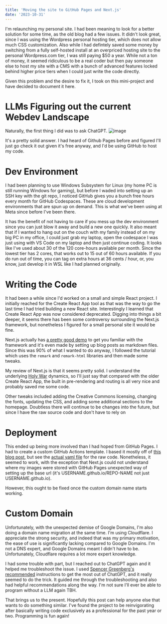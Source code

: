 ```yaml
---
title: 'Moving the site to GitHub Pages and Next.js'
date: '2023-10-31'
---
```


I'm relaunching my personal site. I had been meaning to look for a better solution for some time, as the old blog had a few issues. It didn't look great, since I was using the Wordpress personal hosting tier, which does not allow much CSS customization. Also while I had defintely saved some money by switching from a fully self-hosted install at an overpriced hosting site to the personal Wordpress.com tier, I was still paying $50 a year. While not a ton of money, it seemed ridiculous to be a real coder but then pay someone else to host my site with a CMS with a bunch of advanced features locked behind higher price tiers when I could just write the code directly. 

Given this problem and the desire to fix it, I took on this mini-project and have decided to document it here. 

# LLMs Figuring out the current Webdev Landscape

Naturally, the first thing I did was to ask ChatGPT. 
![image](https://github.com/mjelgart/melgart.net/assets/1152423/4a439e31-c108-48c1-baa5-571d6d6e9742)

It's a pretty solid answer. I had heard of Github Pages before and figured I'll just go check it out given it's free anyway, and I'd be using GitHub to host my code. 

# Dev Environment

I had been planning to use Windows Subsystem for Linux (my home PC is still running Windows for gaming), but before I waded into setting up an SSH key with the git repo, I noticed GitHub gives you a bunch free hours every month for GitHub Codespaces. These are cloud development environments that are spun up on demand. This is what we've been using at Meta since before I've been there. 

It has the benefit of not having to care if you mess up the dev environment since you can just blow it away and build a new one quickly. It also meant that if I wanted to hang out on the couch with my family instead of on my big PC in my office, I could just grab my laptop, open the codespace I was just using with VS Code on my laptop and then just continue coding. It looks like I've used about 30 of the 120 core-hours available per month. Since the lowest tier has 2 cores, that works out to 15 out of 60 hours available. If you do run out of time, you can tag on extra hours at 36 cents / hour, or, you know, just develop it in WSL like I had planned originally. 

# Writing the Code

It had been a while since I'd worked on a small and simple React project. I initially reached for the Create React App tool as that was the way to go the last time I had tried building a new React site. Interestingly I learned that Create React App was now considered deprecated. Digging into things a bit deeper, it seems there has been some controversy surrounding the Next.js framework, but nonetheless I figured for a small personal site it would be fine. 

Next.js actually has [a pretty good demo](https://nextjs.org/learn-pages-router/basics/create-nextjs-app) to get you familiar with the framework and it's even made by setting up blog posts as markdown files. Since this was 90% of what I wanted to do anyway, I followed the tutorial which uses the `remark` and `remark-html` libraries and then made some tweaks. 

My review of Next.js is that it seems pretty solid. I understand the underlying [Holy War](https://gwern.net/holy-war) dynamics, so I'll just say that compared with the older Create React App,  the built in pre-rendering and routing is all very nice and probably saved me some code. 

Other tweaks included adding the Creative Commons licensing, changing the fonts, updating the CSS, and adding some additional sections to the homepage. Doubtless there will continue to be changes into the future, but since I have the raw source code and don't have to rely on 

# Deployment

This ended up being more involved than I had hoped from GitHub Pages. I had to create a custom GitHub Actions template. I based it mostly off of [this blog post](https://www.viget.com/articles/host-build-and-deploy-next-js-projects-on-github-pages/), but see the [actual yaml file](https://github.com/mjelgart/melgart.net/blob/behind-the-scenes-blog/.github/workflows/build-and-deploy.yml) for the raw code. Nonetheless, it seemed to work, with the exception that Next.js could not understand where my images were stored with GitHub Pages unexpected way of setting up the base url (it's USERNAME.github.io/REPO-NAME not just USERNAME.github.io). 

However, this ought to be fixed once the custom domain name starts working. 

# Custom Domain

Unfortunately, with the unexpected demise of Google Domains, I'm also doing a domain name migration at the same time. I'm using Cloudflare. I appreciate the strong security, and indeed that was my primary motivation, the ease of use is significantly lacking compared to Google Domains. I'm not a DNS expert, and Google Domains meant I didn't have to be. Unfortunately, Cloudflare requires a lot more expert knowledge. 

I had some trouble with part, but I reached out to ChatGPT again and it helped me troubleshoot the issue. I used [Spencer Greenberg's recommended](https://twitter.com/SpencrGreenberg/status/1717169489647739370) instructions to get the most out of ChatGPT, and it really seemed to do the trick. It guided me through the troubleshooting and also had helpful recommendations along the way. I'm not sure I'll ever be able to program without a LLM again TBH. 

That brings us to the present. Hopefully this post can help anyone else that wants to do something similar. I've found the project to be reinvigorating after basically writing code exclusively as a professional for the past year or two. Programming is fun again! 
